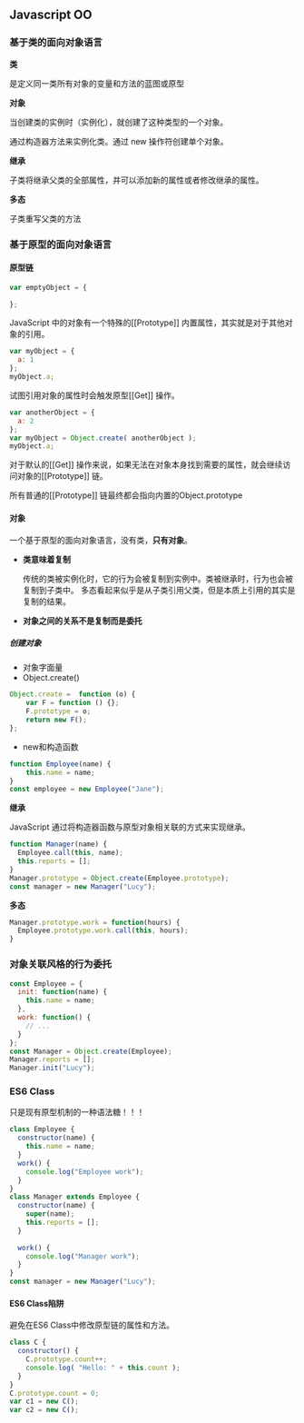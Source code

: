 ## Javascript OO

### 基于类的面向对象语言

**类**

是定义同一类所有对象的变量和方法的蓝图或原型

**对象**

当创建类的实例时（实例化），就创建了这种类型的一个对象。

通过构造器方法来实例化类。通过 new 操作符创建单个对象。

**继承**

子类将继承父类的全部属性，并可以添加新的属性或者修改继承的属性。

**多态**

子类重写父类的方法

### 基于原型的面向对象语言

#### 原型链
```javascript
var emptyObject = {
  
};
```
JavaScript 中的对象有一个特殊的[[Prototype]] 内置属性，其实就是对于其他对象的引用。
```javascript
var myObject = {
  a: 1
};
myObject.a;
```
试图引用对象的属性时会触发原型[[Get]] 操作。

```javascript
var anotherObject = {
  a: 2
};
var myObject = Object.create( anotherObject );
myObject.a;
```
对于默认的[[Get]] 操作来说，如果无法在对象本身找到需要的属性，就会继续访问对象的[[Prototype]] 链。

所有普通的[[Prototype]] 链最终都会指向内置的Object.prototype

#### 对象

一个基于原型的面向对象语言，没有类，**只有对象**。

- **类意味着复制**
    
    传统的类被实例化时，它的行为会被复制到实例中。类被继承时，行为也会被复制到子类中。
    多态看起来似乎是从子类引用父类，但是本质上引用的其实是复制的结果。
- **对象之间的关系不是复制而是委托**

##### 创建对象
- 对象字面量
- Object.create()
```javascript
Object.create =  function (o) {
    var F = function () {};
    F.prototype = o;
    return new F();
};
```
- new和构造函数
```javascript
function Employee(name) {
    this.name = name;
}
const employee = new Employee("Jane");
```

**继承**

JavaScript 通过将构造器函数与原型对象相关联的方式来实现继承。

```javascript
function Manager(name) {
  Employee.call(this, name);
  this.reports = [];
}
Manager.prototype = Object.create(Employee.prototype);
const manager = new Manager("Lucy");
```

**多态**

```javascript
Manager.prototype.work = function(hours) {
  Employee.prototype.work.call(this, hours);
}
```

### 对象关联风格的行为委托

```javascript
const Employee = {
  init: function(name) {
    this.name = name;
  },
  work: function() {
    // ...
  }
};
const Manager = Object.create(Employee);
Manager.reports = [];
Manager.init("Lucy");
```

### ES6 Class

只是现有原型机制的一种语法糖！！！

```javascript
class Employee {
  constructor(name) {
    this.name = name;
  }
  work() {
    console.log("Employee work");
  }
}
class Manager extends Employee {
  constructor(name) {
    super(name);
    this.reports = [];
  }
  
  work() {
    console.log("Manager work");
  }
}
const manager = new Manager("Lucy");
```

#### ES6 Class陷阱

避免在ES6 Class中修改原型链的属性和方法。

```javascript
class C {
  constructor() {
    C.prototype.count++;
    console.log( "Hello: " + this.count );
  }
}
C.prototype.count = 0;
var c1 = new C();
var c2 = new C();
```



